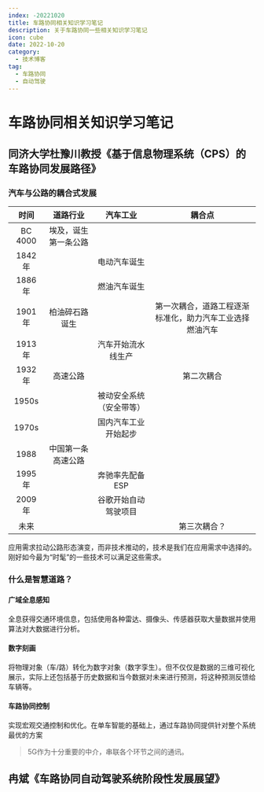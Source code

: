 ```yaml
---
index: -20221020
title: 车路协同相关知识学习笔记
description: 关于车路协同一些相关知识学习笔记
icon: cube
date: 2022-10-20
category:
  - 技术博客
tag:
  - 车路协同
  - 自动驾驶
---
```


# 车路协同相关知识学习笔记

## 同济大学杜豫川教授《基于信息物理系统（CPS）的车路协同发展路径》

### 汽车与公路的耦合式发展

|  时间   |       道路行业       |         汽车工业         |                          耦合点                          |
| :-----: | :------------------: | :----------------------: | :------------------------------------------------------: |
| BC 4000 | 埃及，诞生第一条公路 |                          |                                                          |
| 1842年  |                      |       电动汽车诞生       |                                                          |
| 1886年  |                      |       燃油汽车诞生       |                                                          |
| 1901年  |    柏油碎石路诞生    |                          | 第一次耦合，道路工程逐渐标准化，助力汽车工业选择燃油汽车 |
| 1913年  |                      |    汽车开始流水线生产    |                                                          |
| 1932年  |       高速公路       |                          |                        第二次耦合                        |
|  1950s  |                      | 被动安全系统（安全带等） |                                                          |
|  1970s  |                      |   国内汽车工业开始起步   |                                                          |
|  1988   |  中国第一条高速公路  |                          |                                                          |
| 1995年  |                      |     奔驰率先配备ESP      |                                                          |
| 2009年  |                      |   谷歌开始自动驾驶项目   |                                                          |
|  未来   |                      |                          |                       第三次耦合？                       |

应用需求拉动公路形态演变，而非技术推动的，技术是我们在应用需求中选择的。刚好如今最为“时髦”的一些技术可以满足这些需求。

### 什么是智慧道路？

#### 广域全息感知

全息获得交通环境信息，包括使用各种雷达、摄像头、传感器获取大量数据并使用算法对大数据进行分析。

#### 数字刻画

将物理对象（车/路）转化为数字对象（数字孪生）。但不仅仅是数据的三维可视化展示，实际上还包括基于历史数据和当今数据对未来进行预测，将这种预测反馈给车辆等。

#### 车路协同控制

实现宏观交通控制和优化。在单车智能的基础上，通过车路协同提供针对整个系统最优的方案

> 5G作为十分重要的中介，串联各个环节之间的通讯。



## 冉斌《车路协同自动驾驶系统阶段性发展展望》


